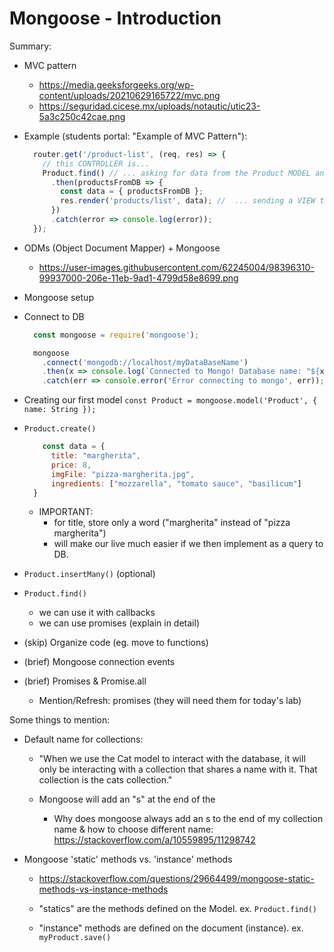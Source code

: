 

# Mongoose - Introduction


<!-- 


Methodology:
- follow lesson on students portal (~~partly highlighted~~)
- at the same time, practice all the examples with the students (eg. create a DB for sport players).

Notes:
- to start making queries to the DB with mongoose, instead of adding code inside a route (need to send http request to that route), just create a file and execute it directly with node on the CLI (but explain students that later on we will be putting our code inside routes).


@to-do: improve these notes


-->


Summary:

- MVC pattern
  - https://media.geeksforgeeks.org/wp-content/uploads/20210629165722/mvc.png
  - https://seguridad.cicese.mx/uploads/notautic/utic23-5a3c250c42cae.png


- Example (students portal: "Example of MVC Pattern"):

  ```javascript
    router.get('/product-list', (req, res) => {
      // this CONTROLLER is...
      Product.find() // ... asking for data from the Product MODEL and ...
        .then(productsFromDB => {
          const data = { productsFromDB };
          res.render('products/list', data); //  ... sending a VIEW to the client
        })
        .catch(error => console.log(error));
    });
  ```

- ODMs (Object Document Mapper) + Mongoose
  - https://user-images.githubusercontent.com/62245004/98396310-99937000-206e-11eb-9ad1-4799d58e8699.png


- Mongoose setup



<!--
@Luis:

Instead of the steps in the students portal, do the following
  - create "mongoose-playground.js"
  - Start creating a basic Schema
      const productSchema = new Schema({});
  - Then create the model
  - Then connect to DB
  - Then Model.create()
  - Then Model.find()

-->







- Connect to DB

  <!-- @Luis: create "mongoose-playground.js" -->


  ```javascript
    const mongoose = require('mongoose');

    mongoose
      .connect('mongodb://localhost/myDataBaseName')
      .then(x => console.log(`Connected to Mongo! Database name: "${x.connections[0].name}"`))
      .catch(err => console.error('Error connecting to mongo', err));
  ```



- Creating our first model
  `const Product = mongoose.model('Product', { name: String });`


<!-- 

[IMPORTANT: skip this part (instance + save). Later we will do it in one step with Model.create())]


- Creating an instance of our model  
  `const kitty = new Cat({ name: 'Ironhacker' });`

- If we want to save it in the database...
```
  kitty
  .save()
  .then(newCat => console.log(`A new cat is created: ${newCat}!`))
  .catch(err => console.log(`Error while creating a new cat: ${err}`));
```

-->


- `Product.create()`

  ```js
      const data = {
        title: "margherita",
        price: 8,
        imgFile: "pizza-margherita.jpg",
        ingredients: ["mozzarella", "tomato sauce", "basilicum"]
    }
  ```

  - IMPORTANT: 
    - for title, store only a word ("margherita" instead of "pizza margherita")
    - will make our live much easier if we then implement as a query to DB.


- `Product.insertMany()` (optional) 

- `Product.find()`
  - we can use it with callbacks
  - we can use promises (explain in detail)



- (skip) Organize code (eg. move to functions)



- (brief) Mongoose connection events



- (brief) Promises & Promise.all
  - Mention/Refresh: promises (they will need them for today's lab)




Some things to mention:

- Default name for  collections:
  - "When we use the Cat model to interact with the database, it will only be interacting with a collection that shares a name with it. That collection is the cats collection."

  - Mongoose will add an "s" at the end of the 
    - Why does mongoose always add an s to the end of my collection name & how to choose different name:
      https://stackoverflow.com/a/10559895/11298742


- Mongoose 'static' methods vs. 'instance' methods
  - https://stackoverflow.com/questions/29664499/mongoose-static-methods-vs-instance-methods

  - "statics" are the methods defined on the Model. ex. `Product.find()`
  - "instance" methods are defined on the document (instance). ex. `myProduct.save()`

